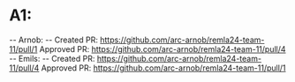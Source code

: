 # A1:
-- Arnob: --
Created PR: https://github.com/arc-arnob/remla24-team-11/pull/1
Approved PR: https://github.com/arc-arnob/remla24-team-11/pull/4
<br>
-- Emils: --
Created PR: https://github.com/arc-arnob/remla24-team-11/pull/4
Approved PR: https://github.com/arc-arnob/remla24-team-11/pull/1
<br>